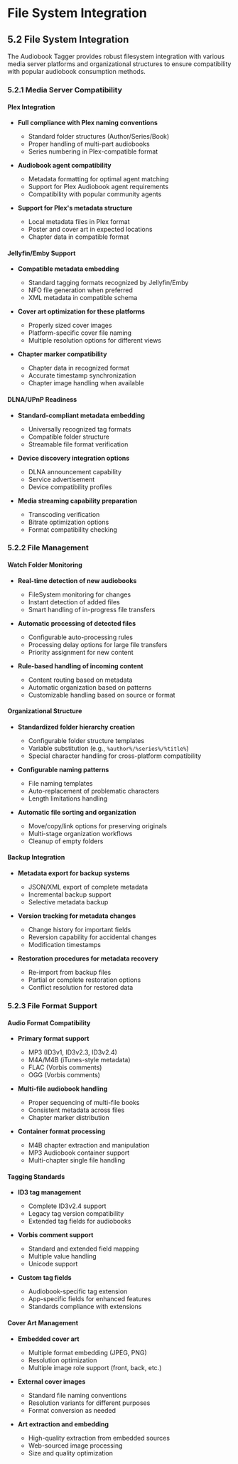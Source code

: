 # File System Integration

## 5.2 File System Integration

The Audiobook Tagger provides robust filesystem integration with various media server platforms and organizational structures to ensure compatibility with popular audiobook consumption methods.

### 5.2.1 Media Server Compatibility

#### Plex Integration

- **Full compliance with Plex naming conventions**
  - Standard folder structures (Author/Series/Book)
  - Proper handling of multi-part audiobooks
  - Series numbering in Plex-compatible format

- **Audiobook agent compatibility**
  - Metadata formatting for optimal agent matching
  - Support for Plex Audiobook agent requirements
  - Compatibility with popular community agents

- **Support for Plex's metadata structure**
  - Local metadata files in Plex format
  - Poster and cover art in expected locations
  - Chapter data in compatible format

#### Jellyfin/Emby Support

- **Compatible metadata embedding**
  - Standard tagging formats recognized by Jellyfin/Emby
  - NFO file generation when preferred
  - XML metadata in compatible schema

- **Cover art optimization for these platforms**
  - Properly sized cover images
  - Platform-specific cover file naming
  - Multiple resolution options for different views

- **Chapter marker compatibility**
  - Chapter data in recognized format
  - Accurate timestamp synchronization
  - Chapter image handling when available

#### DLNA/UPnP Readiness

- **Standard-compliant metadata embedding**
  - Universally recognized tag formats
  - Compatible folder structure
  - Streamable file format verification

- **Device discovery integration options**
  - DLNA announcement capability
  - Service advertisement
  - Device compatibility profiles

- **Media streaming capability preparation**
  - Transcoding verification
  - Bitrate optimization options
  - Format compatibility checking

### 5.2.2 File Management

#### Watch Folder Monitoring

- **Real-time detection of new audiobooks**
  - FileSystem monitoring for changes
  - Instant detection of added files
  - Smart handling of in-progress file transfers

- **Automatic processing of detected files**
  - Configurable auto-processing rules
  - Processing delay options for large file transfers
  - Priority assignment for new content

- **Rule-based handling of incoming content**
  - Content routing based on metadata
  - Automatic organization based on patterns
  - Customizable handling based on source or format

#### Organizational Structure

- **Standardized folder hierarchy creation**
  - Configurable folder structure templates
  - Variable substitution (e.g., `%author%/%series%/%title%`)
  - Special character handling for cross-platform compatibility

- **Configurable naming patterns**
  - File naming templates
  - Auto-replacement of problematic characters
  - Length limitations handling

- **Automatic file sorting and organization**
  - Move/copy/link options for preserving originals
  - Multi-stage organization workflows
  - Cleanup of empty folders

#### Backup Integration

- **Metadata export for backup systems**
  - JSON/XML export of complete metadata
  - Incremental backup support
  - Selective metadata backup

- **Version tracking for metadata changes**
  - Change history for important fields
  - Reversion capability for accidental changes
  - Modification timestamps

- **Restoration procedures for metadata recovery**
  - Re-import from backup files
  - Partial or complete restoration options
  - Conflict resolution for restored data

### 5.2.3 File Format Support

#### Audio Format Compatibility

- **Primary format support**
  - MP3 (ID3v1, ID3v2.3, ID3v2.4)
  - M4A/M4B (iTunes-style metadata)
  - FLAC (Vorbis comments)
  - OGG (Vorbis comments)

- **Multi-file audiobook handling**
  - Proper sequencing of multi-file books
  - Consistent metadata across files
  - Chapter marker distribution

- **Container format processing**
  - M4B chapter extraction and manipulation
  - MP3 Audiobook container support
  - Multi-chapter single file handling

#### Tagging Standards

- **ID3 tag management**
  - Complete ID3v2.4 support
  - Legacy tag version compatibility
  - Extended tag fields for audiobooks

- **Vorbis comment support**
  - Standard and extended field mapping
  - Multiple value handling
  - Unicode support

- **Custom tag fields**
  - Audiobook-specific tag extension
  - App-specific fields for enhanced features
  - Standards compliance with extensions

#### Cover Art Management

- **Embedded cover art**
  - Multiple format embedding (JPEG, PNG)
  - Resolution optimization
  - Multiple image role support (front, back, etc.)

- **External cover images**
  - Standard file naming conventions
  - Resolution variants for different purposes
  - Format conversion as needed

- **Art extraction and embedding**
  - High-quality extraction from embedded sources
  - Web-sourced image processing
  - Size and quality optimization